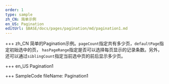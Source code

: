 ```yaml
--- 
order: 1
type: sample
zh_CN: 简单示例
en_US: Pagination
editUrl: $BASE/docs/pages/pagination/md/pagination1.md
---
```


+++ zh_CN
简单的Pagination示例。<Code>pageCount</Code>指定共有多少页，<Code>defaultPage</Code>指定初始选中的页，
<Code>hasPageRange</Code>指定是否可以选择每页显示的记录条数。另外，还可以通过<Code>siblingCount</Code>指定当前选中页的前后显示多少页。

+++ en_US
Pagination1

+++ SampleCode
fileName: Pagination1
